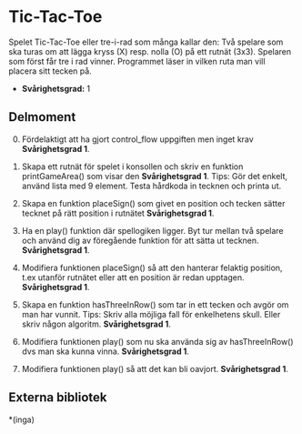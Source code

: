 # Tic-Tac-Toe

Spelet Tic-Tac-Toe eller tre-i-rad som många kallar den:
Två spelare som ska turas om att lägga kryss (X) resp. nolla (O) på ett rutnät (3x3). Spelaren som först får tre i rad vinner. 
Programmet läser in vilken ruta man vill placera sitt tecken på.

- **Svårighetsgrad:** 1

## Delmoment
0. Fördelaktigt att ha gjort control_flow uppgiften men inget krav  **Svårighetsgrad 1**.

1. Skapa ett rutnät för spelet i konsollen och skriv en funktion printGameArea() som visar den **Svårighetsgrad 1**.
Tips: Gör det enkelt, använd lista med 9 element. Testa hårdkoda in tecknen och printa ut.

2. Skapa en funktion placeSign() som givet en position och tecken sätter tecknet på rätt position i rutnätet  **Svårighetsgrad 1**.

3. Ha en play() funktion där spellogiken ligger. Byt tur mellan två spelare och använd dig av föregående funktion för att sätta ut tecknen. **Svårighetsgrad 1**.

4. Modifiera funktionen placeSign() så att den hanterar felaktig position, t.ex utanför rutnätet eller att en position är redan upptagen. **Svårighetsgrad 1**.

5. Skapa en funktion hasThreeInRow() som tar in ett tecken och avgör om man har vunnit. 
Tips: Skriv alla möjliga fall för enkelhetens skull. Eller skriv någon algoritm. **Svårighetsgrad 1**.

6. Modifiera funktionen play() som nu ska använda sig av hasThreeInRow() dvs man ska kunna vinna.
 **Svårighetsgrad 1**.

7. Modifiera funktionen play() så att det kan bli oavjort. **Svårighetsgrad 1**.

## Externa bibliotek
*(inga)